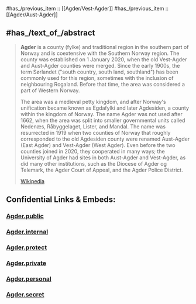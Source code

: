 
#has_/previous_item :: [[Agder/Vest-Agder]] 
#has_/previous_item :: [[Agder/Aust-Agder]] 
## #has_/text_of_/abstract 

> **Agder** is a county (fylke) and traditional region in the southern part of Norway 
> and is coextensive with the Southern Norway region. 
> The county was established on 1 January 2020, 
> when the old Vest-Agder and Aust-Agder counties were merged. 
> Since the early 1900s, the term Sørlandet ("south country, south land, southland") has been commonly used for this region, sometimes with the inclusion of neighbouring Rogaland. Before that time, the area was considered a part of Western Norway.
>
> The area was a medieval petty kingdom, and after Norway's unification became known as Egdafylki and later Agdesiden, a county within the kingdom of Norway. The name Agder was not used after 1662, when the area was split into smaller governmental units called Nedenæs, Råbyggelaget, Lister, and Mandal. The name was resurrected in 1919 when two counties of Norway that roughly corresponded to the old Agdesiden county were renamed Aust-Agder (East Agder) and Vest-Agder (West Agder). Even before the two counties joined in 2020, they cooperated in many ways; the University of Agder had sites in both Aust-Agder and Vest-Agder, as did many other institutions, such as the Diocese of Agder og Telemark, the Agder Court of Appeal, and the Agder Police District.
>
> [Wikipedia](https://en.wikipedia.org/wiki/Agder)




## Confidential Links & Embeds: 

### [Agder.public](/_public/\Earth\Continent\Europe\Europe~North\Norway\Counties~NorwayAgder.public.md) 

### [Agder.internal](/_internal/\Earth\Continent\Europe\Europe~North\Norway\Counties~NorwayAgder.internal.md) 

### [Agder.protect](/_protect/\Earth\Continent\Europe\Europe~North\Norway\Counties~NorwayAgder.protect.md) 

### [Agder.private](/_private/\Earth\Continent\Europe\Europe~North\Norway\Counties~NorwayAgder.private.md) 

### [Agder.personal](/_personal/\Earth\Continent\Europe\Europe~North\Norway\Counties~NorwayAgder.personal.md) 

### [Agder.secret](/_secret/\Earth\Continent\Europe\Europe~North\Norway\Counties~NorwayAgder.secret.md)

